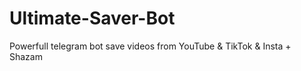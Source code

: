 # Ultimate-Saver-Bot
Powerfull telegram bot save videos from YouTube &amp; TikTok &amp; Insta  + Shazam
